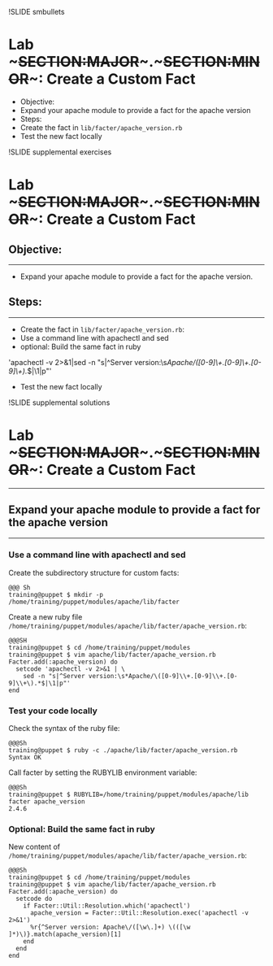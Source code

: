 !SLIDE smbullets
# Lab ~~~SECTION:MAJOR~~~.~~~SECTION:MINOR~~~: Create a Custom Fact

* Objective:
 * Expand your apache module to provide a fact for the apache version
* Steps:
 * Create the fact in `lib/facter/apache_version.rb`
 * Test the new fact locally


!SLIDE supplemental exercises
# Lab ~~~SECTION:MAJOR~~~.~~~SECTION:MINOR~~~: Create a Custom Fact

## Objective:

****

* Expand your apache module to provide a fact for the apache version.

## Steps:

****

* Create the fact in `lib/facter/apache_version.rb`:
 * Use a command line with apachectl and sed
 * optional: Build the same fact in ruby

'apachectl -v 2>&1|sed -n "s|^Server version:\s*Apache/\([0-9]\\+.[0-9]\\+.[0-9]\\+\).*$|\1|p"'

* Test the new fact locally


!SLIDE supplemental solutions
# Lab ~~~SECTION:MAJOR~~~.~~~SECTION:MINOR~~~: Create a Custom Fact

****

## Expand your apache module to provide a fact for the apache version

****

### Use a command line with apachectl and sed

Create the subdirectory structure for custom facts:

    @@@ Sh
    training@puppet $ mkdir -p /home/training/puppet/modules/apache/lib/facter

Create a new ruby file `/home/training/puppet/modules/apache/lib/facter/apache_version.rb`:

    @@@SH
    training@puppet $ cd /home/training/puppet/modules
    training@puppet $ vim apache/lib/facter/apache_version.rb
    Facter.add(:apache_version) do
      setcode 'apachectl -v 2>&1 | \
        sed -n "s|^Server version:\s*Apache/\([0-9]\\+.[0-9]\\+.[0-9]\\+\).*$|\1|p"'
    end

### Test your code locally

Check the syntax of the ruby file:

    @@@Sh
    training@puppet $ ruby -c ./apache/lib/facter/apache_version.rb
    Syntax OK

Call facter by setting the RUBYLIB environment variable:

    @@@Sh
    training@puppet $ RUBYLIB=/home/training/puppet/modules/apache/lib facter apache_version
    2.4.6

### Optional: Build the same fact in ruby

New content of `/home/training/puppet/modules/apache/lib/facter/apache_version.rb`:

    @@@Sh
    training@puppet $ cd /home/training/puppet/modules
    training@puppet $ vim apache/lib/facter/apache_version.rb
    Facter.add(:apache_version) do
      setcode do
        if Facter::Util::Resolution.which('apachectl')
          apache_version = Facter::Util::Resolution.exec('apachectl -v 2>&1')
          %r{^Server version: Apache\/([\w\.]+) \(([\w ]*)\)}.match(apache_version)[1]
        end
      end
    end
